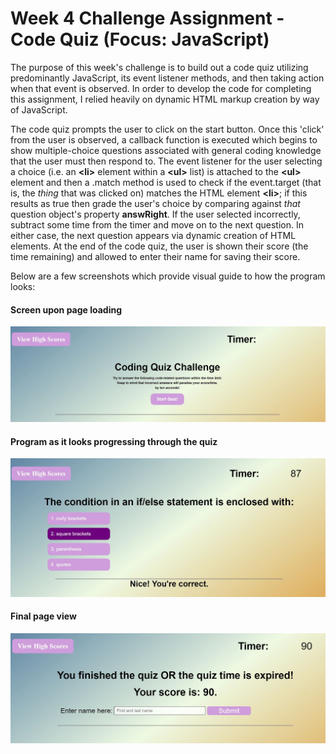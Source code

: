# Week 4 Challenge Assignment - Code Quiz (Focus: JavaScript)

The purpose of this week's challenge is to build out a code quiz utilizing predominantly JavaScript, its event listener methods, and then taking action when that event is observed. In order to develop the code for completing this assignment, I relied heavily on dynamic HTML markup creation by way of JavaScript.

The code quiz prompts the user to click on the start button. Once this 'click' from the user is observed, a callback function is executed which begins to show multiple-choice questions associated with general coding knowledge that the user must then respond to. The event listener for the user selecting a choice (i.e. an **\<li\>** element within a **\<ul\>** list) is attached to the **\<ul\>** element and then a .match method is used to check if the event.target (that is, the *thing* that was clicked on) matches the HTML element **\<li\>**; if this results as true then grade the user's choice by comparing against *that* question object's property __answRight__. If the user selected incorrectly, subtract some time from the timer and move on to the next question. In either case, the next question appears via dynamic creation of HTML elements. At the end of the code quiz, the user is shown their score (the time remaining) and allowed to enter their name for saving their score.

Below are a few screenshots which provide visual guide to how the program looks:

#### Screen upon page loading
![Screen on loading](/assets/images/capture-front-page.JPG)


#### Program as it looks progressing through the quiz
![Screen midway through the program](/assets/images/capture-choice-progression.JPG)

#### Final page view
![Final page display](/assets/images/capture-final-page.JPG)

